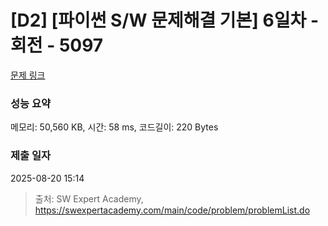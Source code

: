 # [D2] [파이썬 S/W 문제해결 기본] 6일차 - 회전 - 5097 

[문제 링크](https://swexpertacademy.com/main/code/problem/problemDetail.do?contestProbId=AWTVjgHKbn8DFAVT) 

### 성능 요약

메모리: 50,560 KB, 시간: 58 ms, 코드길이: 220 Bytes

### 제출 일자

2025-08-20 15:14



> 출처: SW Expert Academy, https://swexpertacademy.com/main/code/problem/problemList.do